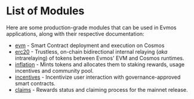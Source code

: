 <!--
order: 0
-->

# List of Modules

Here are some production-grade modules that can be used in Evmos applications, along with their respective documentation:

- [evm](evm/spec/README.md) - Smart Contract deployment and execution on Cosmos
- [erc20](erc20/spec/README.md) - Trustless, on-chain bidirectional internal relaying (_aka_ intrarelaying) of tokens between Evmos' EVM and Cosmos runtimes.
- [inflation](inflation/spec/README.md) - Mints tokens and allocates them to staking rewards, usage incentives and community pool.
- [incentives](incentives/spec/README.md) - Incentivize user interaction with governance-approved smart contracts.
- [claims](claims/spec/README.md) - Rewards status and claiming process for the mainnet release.

